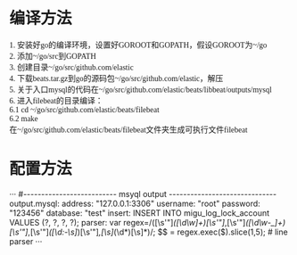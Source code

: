# 编译方法
<font face="JetBrains Mono">1. 安装好go的编译环境，设置好GOROOT和GOPATH，假设GOROOT为~/go</font>
<br/>
<font face="JetBrains Mono">2. 添加~/go/src到GOPATH</font>
<br/>
<font face="JetBrains Mono">3. 创建目录~/go/src/github.com/elastic</font>
<br/>
<font face="JetBrains Mono">4. 下载beats.tar.gz到go的源码包~/go/src/github.com/elastic，解压</font>
<br/>
<font face="JetBrains Mono">5. 关于入口mysql的代码在~/go/src/github.com/elastic/beats/libbeat/outputs/mysql</font>
<br/>
<font face="JetBrains Mono">6. 进入filebeat的目录编译：</font>
<br/>
<font face="JetBrains Mono">6.1 cd ~/go/src/github.com/elastic/beats/filebeat</font>
<br/>
<font face="JetBrains Mono">6.2 make </font>
<br/>
<font face="JetBrains Mono">在~/go/src/github.com/elastic/beats/filebeat文件夹生成可执行文件filebeat</font>

# 配置方法
···
#-------------------------- msyql output ------------------------------
output.mysql:
  address: "127.0.0.1:3306"
  username: "root"
  password: "123456"
  database: "test"
  insert: INSERT INTO migu_log_lock_account VALUES (?, ?, ?, ?);
  parser: var regex=/\([\s'"]*([\d\w]+)[\s'"]*,[\s'"]*([\d\w\-_]+)[\s'"]*,[\s'"]*([\d:\-\s]*)[\s'"]*,[\s]*(\d*)[\s]*\)/; $$ = regex.exec($).slice(1,5); # line parser
···

